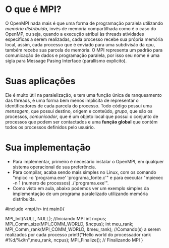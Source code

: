 # O que é MPI?

O OpenMPI nada mais é que uma forma de programação paralela utilizando *memória distribuida*, invés de memória compartilhada como é o caso do OpenMP, ou seja, quando a execução atribui às threads atividades especificas a serem realizadas, cada processo recebe sua própria memória local, assim, cada processo que é enviado para uma subdivisão da cpu, também recebe sua parcela de memória. O MPI representa um padrão para comunicação de dados e programação paralela, por isso seu nome é uma sigla para Message Pasing Interface (parallismo explicito).

# Suas aplicações

Ele é muito útil na paralelização, e tem uma função única de ranqueamento das threads, é uma forma bem menos implícita de representar o identificadores de cada parcela do processo. Todo código possui uma *mensagem*, que possui destino, origem e conteúdo, *grupo*, que são os processos, *comunicador*, que é um objeto local que possui o conjunto de processos que podem ser contactados e uma **função global** que contém todos os processos definidos pelo usuário.

# Sua implementação

* Para implementar, primeiro é necesário instalar o OpenMPI, em qualquer sistema operacional de sua preferência. 
* Para compilar, acaba sendo mais simples no Linux, com os comando "mpicc -o 'programa.exe' 'programa_fonte.c'" e para executar "mpiexec -n 1 (numero de processos) ./'programa.exe'".
* Como visto em aula, abaixo podemos ver um exemplo simples da implementação de um programa paralelizado utilizando memória distribuída.


#include <mpi.h>
int main(){
   
   MPI_Init(NULL, NULL);        //Iniciando MPI
   int ncpus;
   MPI_Comm_size(MPI_COMM_WORLD, &ncpus);
   int meu_rank;
   MPI_Comm_rank(MPI_COMM_WORLD, &meu_rank);
         //Comando(s) a serem realizados por cada processo
         printf("Hello world do processador rank #%d/%d\n",meu_rank, ncpus);
   MPI_Finalize();              // Finalizando MPI
}
